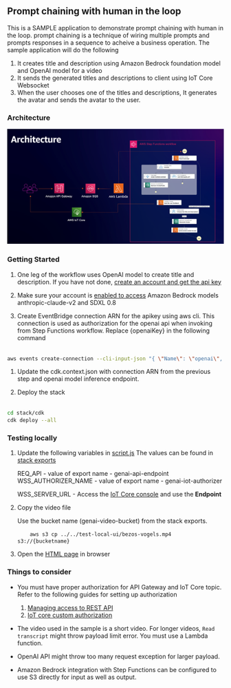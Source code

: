 
## Prompt chaining with human in the loop
This is a SAMPLE application to demonstrate prompt chaining with human in the loop. prompt chaining is a technique of wiring multiple prompts and prompts responses in a sequence to acheive a business operation. 
The sample application will do the following
1. It creates title and description using Amazon Bedrock foundation model and OpenAI model for a video
2. It sends the generated titles and descriptions to client using IoT Core Websocket
3. When the user chooses one of the titles and descriptions, It generates the avatar and sends the avatar to the user.

### Architecture

![image](./arch.png)

### Getting Started

1. One leg of the workflow uses OpenAI model to create title and description. If you have not done, [create an account and get the api key](https://platform.openai.com/docs/quickstart?context=python)

1. Make sure your account is [enabled to access](https://console.aws.amazon.com/bedrock/home?#/modelaccess) Amazon Bedrock models anthropic-claude-v2 and SDXL 0.8 

1. Create EventBridge connection ARN for the apikey using aws cli. This connection is used as authorization for the openai api when invoking from Step Functions workflow. Replace {openaiKey} in the following command
```bash

aws events create-connection --cli-input-json "{ \"Name\": \"openai\", \"AuthorizationType\": \"API_KEY\", \"AuthParameters\": {\"ApiKeyAuthParameters\": { \"ApiKeyName\": \"Authorization\",  \"ApiKeyValue\": \"Bearer (openaiKey)\" } }} "

```
1. Update the cdk.context.json with connection ARN from the previous step and openai model inference endpoint.

1. Deploy the stack
```bash

cd stack/cdk
cdk deploy --all

```
### Testing locally

1. Update the following variables in [script.js](./test-local-ui/script.js)
    The values can be found in [stack exports](https://console.aws.amazon.com/cloudformation/home)

    REQ_API - value of export name -  genai-api-endpoint
    WSS_AUTHORIZER_NAME - value of export name - genai-iot-authorizer

    WSS_SERVER_URL - Access the [IoT Core console](https://console.aws.amazon.com/iot/home?#/test) and use the **Endpoint** 

2. Copy the video file

    Use the bucket name (genai-video-bucket) from the stack exports.
    ```
        aws s3 cp ../../test-local-ui/bezos-vogels.mp4 s3://{bucketname}

    ```
3. Open the [HTML page](../../test-local-ui/index.html) in browser


### Things to consider
- You must have proper authorization for API Gateway and IoT Core topic. Refer to the following guides for setting up authorization
    1. [Managing access to REST API](https://docs.aws.amazon.com/apigateway/latest/developerguide/apigateway-control-access-to-api.html)
    2. [IoT core custom authorization](https://docs.aws.amazon.com/iot/latest/developerguide/config-custom-auth.html)

- The video used in the sample is a short video. For longer videos, `Read transcript` might throw payload limit error. You must use a Lambda function.
- OpenAI API might throw too many request exception for larger payload.
- Amazon Bedrock integration with Step Functions can be configured to use S3 directly for input as well as output. 

